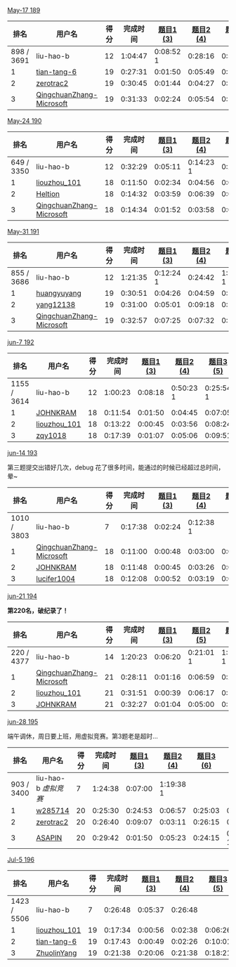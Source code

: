 [May-17 189](https://leetcode-cn.com/contest/weekly-contest-189)

| 排名       | 用户名                                                       | 得分 | 完成时间 | [题目1 (3)](https://leetcode-cn.com/contest/weekly-contest-189/problems/number-of-students-doing-homework-at-a-given-time/) | [题目2 (4)](https://leetcode-cn.com/contest/weekly-contest-189/problems/rearrange-words-in-a-sentence/) | [题目3 (5)](https://leetcode-cn.com/contest/weekly-contest-189/problems/people-whose-list-of-favorite-companies-is-not-a-subset-of-another-list/) | [题目4 (7)](https://leetcode-cn.com/contest/weekly-contest-189/problems/maximum-number-of-darts-inside-of-a-circular-dartboard/) |
| ---------- | ------------------------------------------------------------ | ---- | -------- | ------------------------------------------------------------ | ------------------------------------------------------------ | ------------------------------------------------------------ | ------------------------------------------------------------ |
| 898 / 3691 | liu-hao-b                                                    | 12   | 1:04:47  | 0:08:52 1                                                    | 0:28:16                                                      | 0:59:47                                                      |                                                              |
| 1          | [tian-tang-6](https://leetcode-cn.com/u/tian-tang-6/)        | 19   | 0:27:31  | 0:01:50                                                      | 0:05:49                                                      | 0:12:10                                                      | 0:27:31                                                      |
| 2          | [zerotrac2](https://leetcode-cn.com/u/zerotrac2/)            | 19   | 0:30:45  | 0:01:44                                                      | 0:04:27                                                      | 0:14:01                                                      | 0:30:45                                                      |
| 3          | [QingchuanZhang-Microsoft](https://leetcode-cn.com/u/qingchuanzhang-microsoft/) | 19   | 0:31:33  | 0:02:24                                                      | 0:05:54                                                      | 0:13:44                                                      | 0:31:33                                                      |

[May-24 190](https://leetcode-cn.com/contest/weekly-contest-190)

| 排名       | 用户名                                                       | 得分 | 完成时间 | [题目1 (3)](https://leetcode-cn.com/contest/weekly-contest-190/problems/check-if-a-word-occurs-as-a-prefix-of-any-word-in-a-sentence/) | [题目2 (4)](https://leetcode-cn.com/contest/weekly-contest-190/problems/maximum-number-of-vowels-in-a-substring-of-given-length/) | [题目3 (5)](https://leetcode-cn.com/contest/weekly-contest-190/problems/pseudo-palindromic-paths-in-a-binary-tree/) | [题目4 (6)](https://leetcode-cn.com/contest/weekly-contest-190/problems/max-dot-product-of-two-subsequences/) |
| ---------- | ------------------------------------------------------------ | ---- | -------- | ------------------------------------------------------------ | ------------------------------------------------------------ | ------------------------------------------------------------ | ------------------------------------------------------------ |
| 649 / 3350 | liu-hao-b                                                    | 12   | 0:32:29  | 0:05:11                                                      | 0:14:23 1                                                    | 0:27:29                                                      |                                                              |
| 1          | [liouzhou_101](https://leetcode-cn.com/u/liouzhou_101/)      | 18   | 0:11:50  | 0:02:34                                                      | 0:04:56                                                      | 0:08:47                                                      | 0:11:50                                                      |
| 2          | [Heltion](https://leetcode-cn.com/u/heltion/)                | 18   | 0:14:32  | 0:03:59                                                      | 0:06:39                                                      | 0:09:36                                                      | 0:14:32                                                      |
| 3          | [QingchuanZhang-Microsoft](https://leetcode-cn.com/u/qingchuanzhang-microsoft/) | 18   | 0:14:34  | 0:01:52                                                      | 0:03:58                                                      | 0:08:59                                                      | 0:14:34                                                      |

[May-31 191](https://leetcode-cn.com/contest/weekly-contest-191/ranking/1/)

| 排名       | 用户名                                                       | 得分 | 完成时间 | [题目1 (3)](https://leetcode-cn.com/contest/weekly-contest-191/problems/maximum-product-of-two-elements-in-an-array/) | [题目2 (4)](https://leetcode-cn.com/contest/weekly-contest-191/problems/maximum-area-of-a-piece-of-cake-after-horizontal-and-vertical-cuts/) | [题目3 (5)](https://leetcode-cn.com/contest/weekly-contest-191/problems/reorder-routes-to-make-all-paths-lead-to-the-city-zero/) | [题目4 (7)](https://leetcode-cn.com/contest/weekly-contest-191/problems/probability-of-a-two-boxes-having-the-same-number-of-distinct-balls/) |
| ---------- | ------------------------------------------------------------ | ---- | -------- | ------------------------------------------------------------ | ------------------------------------------------------------ | ------------------------------------------------------------ | ------------------------------------------------------------ |
| 855 / 3686 | liu-hao-b                                                    | 12   | 1:21:35  | 0:12:24 1                                                    | 0:24:42                                                      | 1:11:35 1                                                    |                                                              |
| 1          | [huangyuyang](https://leetcode-cn.com/u/huangyuyang/)        | 19   | 0:30:51  | 0:04:26                                                      | 0:04:59                                                      | 0:10:12                                                      | 0:30:51                                                      |
| 2          | [yang12138](https://leetcode-cn.com/u/yang12138/)            | 19   | 0:31:00  | 0:05:01                                                      | 0:09:18                                                      | 0:15:00                                                      | 0:31:00                                                      |
| 3          | [QingchuanZhang-Microsoft](https://leetcode-cn.com/u/qingchuanzhang-microsoft/) | 19   | 0:32:57  | 0:07:25                                                      | 0:07:32                                                      | 0:10:49                                                      | 0:32:57                                                      |

[jun-7 192](https://leetcode-cn.com/contest/weekly-contest-192/ranking/)

| 排名        | 用户名                                                  | 得分 | 完成时间 | [题目1 (3)](https://leetcode-cn.com/contest/weekly-contest-192/problems/shuffle-the-array/) | [题目2 (4)](https://leetcode-cn.com/contest/weekly-contest-192/problems/the-k-strongest-values-in-an-array/) | [题目3 (5)](https://leetcode-cn.com/contest/weekly-contest-192/problems/design-browser-history/) | [题目4 (6)](https://leetcode-cn.com/contest/weekly-contest-192/problems/paint-house-iii/) |
| ----------- | ------------------------------------------------------- | ---- | -------- | ------------------------------------------------------------ | ------------------------------------------------------------ | ------------------------------------------------------------ | ------------------------------------------------------------ |
| 1155 / 3614 | liu-hao-b                                               | 12   | 1:00:23  | 0:08:18                                                      | 0:50:23 1                                                    | 0:25:54 1                                                    |                                                              |
| 1           | [JOHNKRAM](https://leetcode-cn.com/u/johnkram/)         | 18   | 0:11:54  | 0:01:50                                                      | 0:04:45                                                      | 0:07:05                                                      | 0:11:54                                                      |
| 2           | [liouzhou_101](https://leetcode-cn.com/u/liouzhou_101/) | 18   | 0:13:22  | 0:00:45                                                      | 0:03:56                                                      | 0:08:24                                                      | 0:13:22                                                      |
| 3           | [zqy1018](https://leetcode-cn.com/u/zqy1018/)           | 18   | 0:17:39  | 0:01:07                                                      | 0:05:06                                                      | 0:09:51                                                      | 0:17:39                                                      |

[jun-14 193](https://leetcode-cn.com/contest/weekly-contest-193/ranking/)

第三题提交出错好几次，debug 花了很多时间，能通过的时候已经超过总时间，晕~

| 排名        | 用户名                                                       | 得分 | 完成时间 | [题目1 (3)](https://leetcode-cn.com/contest/weekly-contest-193/problems/running-sum-of-1d-array/) | [题目2 (4)](https://leetcode-cn.com/contest/weekly-contest-193/problems/least-number-of-unique-integers-after-k-removals/) | [题目3 (5)](https://leetcode-cn.com/contest/weekly-contest-193/problems/minimum-number-of-days-to-make-m-bouquets/) | [题目4 (6)](https://leetcode-cn.com/contest/weekly-contest-193/problems/kth-ancestor-of-a-tree-node/) |
| ----------- | ------------------------------------------------------------ | ---- | -------- | ------------------------------------------------------------ | ------------------------------------------------------------ | ------------------------------------------------------------ | ------------------------------------------------------------ |
| 1010 / 3803 | liu-hao-b                                                    | 7    | 0:17:38  | 0:02:24                                                      | 0:12:38 1                                                    |                                                              |                                                              |
| 1           | [QingchuanZhang-Microsoft](https://leetcode-cn.com/u/qingchuanzhang-microsoft/) | 18   | 0:11:00  | 0:00:48                                                      | 0:03:00                                                      | 0:07:30                                                      | 0:11:00                                                      |
| 2           | [JOHNKRAM](https://leetcode-cn.com/u/johnkram/)              | 18   | 0:11:48  | 0:00:45                                                      | 0:03:26                                                      | 0:08:45                                                      | 0:11:48                                                      |
| 3           | [lucifer1004](https://leetcode-cn.com/u/lucifer1004/)        | 18   | 0:12:08  | 0:00:52                                                      | 0:03:19                                                      | 0:08:20                                                      | 0:12:08                                                      |

[jun-21 194](https://leetcode-cn.com/contest/weekly-contest-194/)

**第220名，破纪录了！**

| 排名       | 用户名                                                       | 得分 | 完成时间 | [题目1 (3)](https://leetcode-cn.com/contest/weekly-contest-194/problems/xor-operation-in-an-array/) | [题目2 (5)](https://leetcode-cn.com/contest/weekly-contest-194/problems/making-file-names-unique/) | [题目3 (6)](https://leetcode-cn.com/contest/weekly-contest-194/problems/avoid-flood-in-the-city/) | [题目4 (7)](https://leetcode-cn.com/contest/weekly-contest-194/problems/find-critical-and-pseudo-critical-edges-in-minimum-spanning-tree/) |
| ---------- | ------------------------------------------------------------ | ---- | -------- | ------------------------------------------------------------ | ------------------------------------------------------------ | ------------------------------------------------------------ | ------------------------------------------------------------ |
| 220 / 4377 | liu-hao-b                                                    | 14   | 1:20:23  | 0:06:20                                                      | 0:21:01 1                                                    | 1:10:23 1                                                    |                                                              |
| 1          | [QingchuanZhang-Microsoft](https://leetcode-cn.com/u/qingchuanzhang-microsoft/) | 21   | 0:28:11  | 0:01:16                                                      | 0:06:59                                                      | 0:28:11                                                      | 0:21:32                                                      |
| 2          | [liouzhou_101](https://leetcode-cn.com/u/liouzhou_101/)      | 21   | 0:31:51  | 0:00:39                                                      | 0:06:17                                                      | 0:13:35                                                      | 0:31:51                                                      |
| 3          | [JOHNKRAM](https://leetcode-cn.com/u/johnkram/)              | 21   | 0:32:27  | 0:01:04                                                      | 0:05:00                                                      | 0:17:45                                                      | 0:32:27                                                      |

[jun-28 195](https://leetcode-cn.com/contest/weekly-contest-195/)

端午调休，周日要上班，用虚拟竞赛。第3题老是超时...

| 排名       | 用户名                                            | 得分 | 完成时间 | [题目1 (3)](https://leetcode-cn.com/contest/weekly-contest-195/problems/path-crossing/) | [题目2 (4)](https://leetcode-cn.com/contest/weekly-contest-195/problems/check-if-array-pairs-are-divisible-by-k/) | [题目3 (6)](https://leetcode-cn.com/contest/weekly-contest-195/problems/number-of-subsequences-that-satisfy-the-given-sum-condition/) | [题目4 (7)](https://leetcode-cn.com/contest/weekly-contest-195/problems/max-value-of-equation/) |
| ---------- | ------------------------------------------------- | ---- | -------- | ------------------------------------------------------------ | ------------------------------------------------------------ | ------------------------------------------------------------ | ------------------------------------------------------------ |
| 903 / 3400 | liu-hao-b *虚拟竞赛*                              | 7    | 1:24:38  | 0:07:00                                                      | 1:19:38 1                                                    |                                                              |                                                              |
| 1          | [w285714](https://leetcode-cn.com/u/w285714/)     | 20   | 0:25:30  | 0:24:53                                                      | 0:06:57                                                      | 0:25:03                                                      | 0:25:30                                                      |
| 2          | [zerotrac2](https://leetcode-cn.com/u/zerotrac2/) | 20   | 0:26:40  | 0:09:07                                                      | 0:03:11                                                      | 0:26:15                                                      | 0:26:40                                                      |
| 3          | [ASAPIN](https://leetcode-cn.com/u/asapin/)       | 20   | 0:29:42  | 0:01:50                                                      | 0:05:23                                                      | 0:24:15                                                      | 0:24:42 1                                                    |

[Jul-5 196](https://leetcode-cn.com/contest/weekly-contest-196)

| 排名        | 用户名                                                  | 得分 | 完成时间 | [题目1 (3)](https://leetcode-cn.com/contest/weekly-contest-196/problems/can-make-arithmetic-progression-from-sequence/) | [题目2 (4)](https://leetcode-cn.com/contest/weekly-contest-196/problems/last-moment-before-all-ants-fall-out-of-a-plank/) | [题目3 (5)](https://leetcode-cn.com/contest/weekly-contest-196/problems/count-submatrices-with-all-ones/) | [题目4 (7)](https://leetcode-cn.com/contest/weekly-contest-196/problems/minimum-possible-integer-after-at-most-k-adjacent-swaps-on-digits/) |
| ----------- | ------------------------------------------------------- | ---- | -------- | ------------------------------------------------------------ | ------------------------------------------------------------ | ------------------------------------------------------------ | ------------------------------------------------------------ |
| 1423 / 5506 | liu-hao-b                                               | 7    | 0:26:48  | 0:05:37                                                      | 0:26:48                                                      |                                                              |                                                              |
| 1           | [liouzhou_101](https://leetcode-cn.com/u/liouzhou_101/) | 19   | 0:17:34  | 0:00:56                                                      | 0:02:38                                                      | 0:06:26                                                      | 0:17:34                                                      |
| 2           | [tian-tang-6](https://leetcode-cn.com/u/tian-tang-6/)   | 19   | 0:17:43  | 0:00:49                                                      | 0:02:26                                                      | 0:10:01                                                      | 0:17:43                                                      |
| 3           | [ZhuolinYang](https://leetcode-cn.com/u/zhuolinyang/)   | 19   | 0:21:38  | 0:20:06                                                      | 0:21:38                                                      | 0:18:21                                                      | 0:13:17                                                      |

